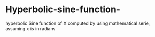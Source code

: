 # Hyperbolic-sine-function-
hyperbolic Sine function of X computed by using mathematical serie, assuming x is in radians

